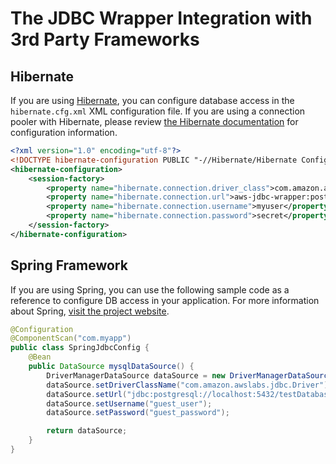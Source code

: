 # The JDBC Wrapper Integration with 3rd Party Frameworks

## Hibernate

If you are using [Hibernate](https://hibernate.org/orm/), you can configure database access in the `hibernate.cfg.xml` XML configuration file. If you are using a connection pooler with Hibernate, please review [the Hibernate documentation](https://docs.jboss.org/hibernate/orm/current/quickstart/html_single/#hibernate-gsg-tutorial-basic-config) for configuration information.

```hibernate.cfg.xml
<?xml version="1.0" encoding="utf-8"?>
<!DOCTYPE hibernate-configuration PUBLIC "-//Hibernate/Hibernate Configuration DTD 3.0//EN" "http://hibernate.sourceforge.net/hibernate-configuration-3.0.dtd">
<hibernate-configuration>
    <session-factory>
        <property name="hibernate.connection.driver_class">com.amazon.awslabs.jdbc.Driver</property>
        <property name="hibernate.connection.url">aws-jdbc-wrapper:postgresql://localhost/mydatabase</property>
        <property name="hibernate.connection.username">myuser</property>
        <property name="hibernate.connection.password">secret</property>
    </session-factory>
</hibernate-configuration>
```

## Spring Framework

If you are using Spring, you can use the following sample code as a reference to configure DB access in your application. For more information about Spring, [visit the project website](https://spring.io/).

```SpringJdbcConfig.java
@Configuration
@ComponentScan("com.myapp")
public class SpringJdbcConfig {
    @Bean
    public DataSource mysqlDataSource() {
        DriverManagerDataSource dataSource = new DriverManagerDataSource();
        dataSource.setDriverClassName("com.amazon.awslabs.jdbc.Driver");
        dataSource.setUrl("jdbc:postgresql://localhost:5432/testDatabase");
        dataSource.setUsername("guest_user");
        dataSource.setPassword("guest_password");

        return dataSource;
    }
}
```